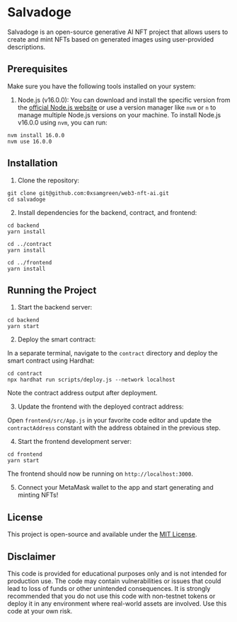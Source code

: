 # Salvadoge

Salvadoge is an open-source generative AI NFT project that allows users to create and mint NFTs based on generated images using user-provided descriptions.

## Prerequisites

Make sure you have the following tools installed on your system:

1. Node.js (v16.0.0): You can download and install the specific version from the [official Node.js website](https://nodejs.org/en/download/releases/) or use a version manager like `nvm` or `n` to manage multiple Node.js versions on your machine. To install Node.js v16.0.0 using `nvm`, you can run:

```
nvm install 16.0.0
nvm use 16.0.0
```

## Installation

1. Clone the repository:

```
git clone git@github.com:0xsamgreen/web3-nft-ai.git
cd salvadoge
```

2. Install dependencies for the backend, contract, and frontend:

```
cd backend
yarn install

cd ../contract
yarn install

cd ../frontend
yarn install
```

## Running the Project

1. Start the backend server:

```
cd backend
yarn start
```

2. Deploy the smart contract:

In a separate terminal, navigate to the `contract` directory and deploy the smart contract using Hardhat:

```
cd contract
npx hardhat run scripts/deploy.js --network localhost
```

Note the contract address output after deployment.

3. Update the frontend with the deployed contract address:

Open `frontend/src/App.js` in your favorite code editor and update the `contractAddress` constant with the address obtained in the previous step.

4. Start the frontend development server:

```
cd frontend
yarn start
```

The frontend should now be running on `http://localhost:3000`.

5. Connect your MetaMask wallet to the app and start generating and minting NFTs!


## License

This project is open-source and available under the [MIT License](LICENSE).

## Disclaimer

This code is provided for educational purposes only and is not intended for production use. The code may contain vulnerabilities or issues that could lead to loss of funds or other unintended consequences. It is strongly recommended that you do not use this code with non-testnet tokens or deploy it in any environment where real-world assets are involved. Use this code at your own risk.
